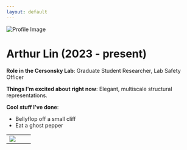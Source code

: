 ```yaml
---
layout: default
---
```


<!-- Replace `example_student` with your name -->
<img src="/website/assets/img/arthur_lin.png" alt="Profile Image" class="center" style="max-width: 100%">

<!-- Replace `Example Student` with your name and include your start date-->
# **Arthur Lin (2023 - present)**

<!-- Choose your title -- feel free to be professionally silly -->
**Role in the Cersonsky Lab**: Graduate Student Researcher, Lab Safety Officer

<!-- Name at least one research topic amongst this list -->
**Things I'm excited about right now**: Elegant, multiscale structural representations.

<!-- Ultimately, we'll use this section to
     include papers and talks, and contributions
     But for now put whatever you want -->
**Cool stuff I've done**: 
* Bellyflop off a small cliff
* Eat a ghost pepper


<!-- If you have photos you would like to exhibit,
     save them as `/assets/member_images/your_name_photo_#.png`
     and replace example_student below -->

|      |      |      |
|:----:|:----:|:----:|
|![](/website/assets/img/arthur_lin_1.gif) | 



